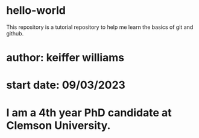 # hello-world
This repository is a tutorial repository to help me learn the basics of git and github.
# author: keiffer williams
# start date: 09/03/2023
# I am a 4th year PhD candidate at Clemson University.
